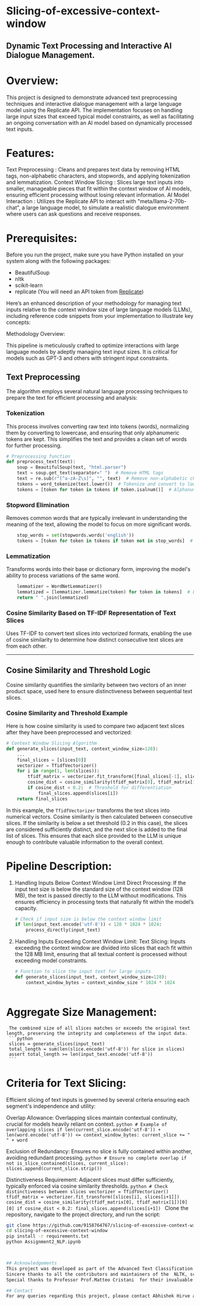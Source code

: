 # Slicing-of-excessive-context-window
## Dynamic Text Processing and Interactive AI Dialogue Management.

# Overview:
This project is designed to demonstrate advanced text preprocessing techniques and interactive dialogue management with a large language model using the Replicate API. The implementation focuses on handling large input sizes that exceed typical model constraints, as well as facilitating an ongoing conversation with an AI model based on dynamically processed text inputs.

# Features:
Text Preprocessing : Cleans and prepares text data by removing HTML tags, non-alphabetic characters, and stopwords, and applying tokenization and lemmatization.
Context Window Slicing : Slices large text inputs into smaller, manageable pieces that fit within the context window of AI models, ensuring efficient processing without losing relevant information.
AI Model Interaction : Utilizes the Replicate API to interact with "meta/llama-2-70b-chat", a large language model, to simulate a realistic dialogue environment where users can ask questions and receive responses.

# Prerequisites:
Before you run the project, make sure you have Python installed on your system along with the following packages:
- BeautifulSoup
- nltk
- scikit-learn
- replicate (You will need an API token from [Replicate](https://replicate.com))

Here’s an enhanced description of your methodology for managing text inputs relative to the context window size of large language models (LLMs), including reference code snippets from your implementation to illustrate key concepts:

 Methodology Overview:

This pipeline is meticulously crafted to optimize interactions with large language models by adeptly managing text input sizes. It is critical for models such as GPT-3 and others with stringent input constraints.
## Text Preprocessing
The algorithm employs several natural language processing techniques to prepare the text for efficient processing and analysis:

### Tokenization
This process involves converting raw text into tokens (words), normalizing them by converting to lowercase, and ensuring that only alphanumeric tokens are kept. This simplifies the text and provides a clean set of words for further processing.

```python
# Preprocessing function
def preprocess_text(text):
    soup = BeautifulSoup(text, "html.parser")
    text = soup.get_text(separator=" ")  # Remove HTML tags
    text = re.sub(r"[^a-zA-Z\s]", "", text)  # Remove non-alphabetic characters
    tokens = word_tokenize(text.lower())  # Tokenize and convert to lower case
    tokens = [token for token in tokens if token.isalnum()]  # Alphanumeric filter
```

### Stopword Elimination
Removes common words that are typically irrelevant in understanding the meaning of the text, allowing the model to focus on more significant words.

```python
    stop_words = set(stopwords.words('english'))
    tokens = [token for token in tokens if token not in stop_words]  # Stopword removal
```

### Lemmatization
Transforms words into their base or dictionary form, improving the model's ability to process variations of the same word.

```python
    lemmatizer = WordNetLemmatizer()
    lemmatized = [lemmatizer.lemmatize(token) for token in tokens]  # Lemmatization
    return " ".join(lemmatized)
```

### Cosine Similarity Based on TF-IDF Representation of Text Slices
Uses TF-IDF to convert text slices into vectorized formats, enabling the use of cosine similarity to determine how distinct consecutive text slices are from each other.

---

## Cosine Similarity and Threshold Logic
Cosine similarity quantifies the similarity between two vectors of an inner product space, used here to ensure distinctiveness between sequential text slices.

### Cosine Similarity and Threshold Example
Here is how cosine similarity is used to compare two adjacent text slices after they have been preprocessed and vectorized:

```python
# Context Window Slicing Algorithm
def generate_slices(input_text, context_window_size=128):
    ...
    final_slices = [slices[0]]
    vectorizer = TfidfVectorizer()
    for i in range(1, len(slices)):
        tfidf_matrix = vectorizer.fit_transform([final_slices[-1], slices[i]])
        cosine_dist = cosine_similarity(tfidf_matrix[0], tfidf_matrix[1])[0][0]
        if cosine_dist < 0.2:  # Threshold for differentiation
            final_slices.append(slices[i])
    return final_slices
```

In this example, the `TfidfVectorizer` transforms the text slices into numerical vectors. Cosine similarity is then calculated between consecutive slices. If the similarity is below a set threshold (0.2 in this case), the slices are considered sufficiently distinct, and the next slice is added to the final list of slices. This ensures that each slice provided to the LLM is unique enough to contribute valuable information to the overall context.


#  Pipeline Description:
1. Handling Inputs Below Context Window Limit
   Direct Processing:
     If the input text size is below the standard size of the context window (128 MB), the text is passed directly to the LLM without modifications. This ensures efficiency in processing texts that naturally fit within the model’s capacity.
     ```python
     # Check if input size is below the context window limit
     if len(input_text.encode('utf-8')) < 128 * 1024 * 1024:
         process_directly(input_text)
     ```

2. Handling Inputs Exceeding Context Window Limit:
   Text Slicing:
     Inputs exceeding the context window are divided into slices that each fit within the 128 MB limit, ensuring that all textual content is processed without exceeding model constraints.
     ```python
     # Function to slice the input text for large inputs
     def generate_slices(input_text, context_window_size=128):
         context_window_bytes = context_window_size * 1024 * 1024
         
     ```

  # Aggregate Size Management:
     The combined size of all slices matches or exceeds the original text length, preserving the integrity and completeness of the input data.
     ```python
     slices = generate_slices(input_text)
     total_length = sum(len(slice.encode('utf-8')) for slice in slices)
     assert total_length >= len(input_text.encode('utf-8'))
     ```

# Criteria for Text Slicing:

Efficient slicing of text inputs is governed by several criteria ensuring each segment's independence and utility:

   Overlap Allowance:
     Overlapping slices maintain contextual continuity, crucial for models heavily reliant on context.
     ```python
     # Example of overlapping slices
     if len(current_slice.encode('utf-8')) + len(word.encode('utf-8')) <= context_window_bytes:
         current_slice += " " + word
     ```

   Exclusion of Redundancy:
     Ensures no slice is fully contained within another, avoiding redundant processing.
     ```python
     # Ensure no complete overlap
     if not is_slice_contained(slices, current_slice):
         slices.append(current_slice.strip())
     ```

   Distinctiveness Requirement:
     Adjacent slices must differ sufficiently, typically enforced via cosine similarity thresholds.
     ```python
     # Check distinctiveness between slices
     vectorizer = TfidfVectorizer()
     tfidf_matrix = vectorizer.fit_transform([slices[i], slices[i+1]])
     cosine_dist = cosine_similarity(tfidf_matrix[0], tfidf_matrix[1])[0][0]
     if cosine_dist < 0.2:
         final_slices.append(slices[i+1])
     ```
     Clone the repository, navigate to the project directory, and run the script:
```bash
git clone https://github.com/9158764767/slicing-of-excessive-context-window.git
cd slicing-of-excessive-context-window
pip install -r requirements.txt
python Assignment2_NLP.ipynb



## Acknowledgements
This project was developed as part of the Advanced Text Classification Initiative at University of Verona.
Sincere thanks to all the contributors and maintainers of the  NLTK, scikit-learn, and other open-source projects used in this work.
Special thanks to Professor Prof.Matteo Cristani  for their invaluable guidance and insights throughout the development of this project.

## Contact
For any queries regarding this project, please contact Abhishek Hirve at abhishek.hirve@studenti.univr.it




